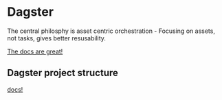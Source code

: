 # Dagster

The central philosphy is asset centric orchestration - Focusing on assets, not tasks, gives better resusability.

[The docs are great!](https://docs.dagster.io/concepts)


## Dagster project structure

[docs!](https://docs.dagster.io/guides/dagster/recommended-project-structure)

